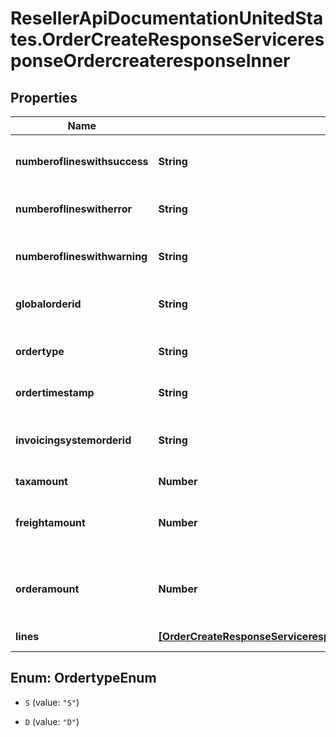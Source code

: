 # ResellerApiDocumentationUnitedStates.OrderCreateResponseServiceresponseOrdercreateresponseInner

## Properties

Name | Type | Description | Notes
------------ | ------------- | ------------- | -------------
**numberoflineswithsuccess** | **String** | Number of line items that were successful | [optional] 
**numberoflineswitherror** | **String** | Number of line items with error | [optional] 
**numberoflineswithwarning** | **String** | Number of line items with warnings | [optional] 
**globalorderid** | **String** | Ingram sales order number | [optional] 
**ordertype** | **String** | S&#x3D;Stocked PO D&#x3D;Direct Ship PO | [optional] 
**ordertimestamp** | **String** | Time order received | [optional] 
**invoicingsystemorderid** | **String** | Ingram Micro generated order number | [optional] 
**taxamount** | **Number** |  | [optional] 
**freightamount** | **Number** | Freight amount customer pays for freight | [optional] 
**orderamount** | **Number** | Total amount of order with freight and taxes | [optional] 
**lines** | [**[OrderCreateResponseServiceresponseOrdercreateresponseInnerLinesInner]**](OrderCreateResponseServiceresponseOrdercreateresponseInnerLinesInner.md) | Collection of lines | [optional] 



## Enum: OrdertypeEnum


* `S` (value: `"S"`)

* `D` (value: `"D"`)




